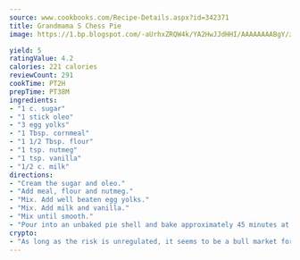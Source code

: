 ```yaml
---
source: www.cookbooks.com/Recipe-Details.aspx?id=342371
title: Grandmama S Chess Pie
image: https://1.bp.blogspot.com/-aUrhxZRQW4k/YA2HwJJdHHI/AAAAAAAABgY/z2R8OXCxqDoBQtRn-q-fHG8g9_G4G1HBwCLcBGAsYHQ/s320/13.png

yield: 5
ratingValue: 4.2
calories: 221 calories
reviewCount: 291
cookTime: PT2H
prepTime: PT38M
ingredients:
- "1 c. sugar"
- "1 stick oleo"
- "3 egg yolks"
- "1 Tbsp. cornmeal"
- "1 1/2 Tbsp. flour"
- "1 tsp. nutmeg"
- "1 tsp. vanilla"
- "1/2 c. milk"
directions:
- "Cream the sugar and oleo."
- "Add meal, flour and nutmeg."
- "Mix. Add well beaten egg yolks."
- "Mix. Add milk and vanilla."
- "Mix until smooth."
- "Pour into an unbaked pie shell and bake approximately 45 minutes at 350u00b0 or until fairly jelled."
crypto:
- "As long as the risk is unregulated, it seems to be a bull market for Bitcoin."
---
```

